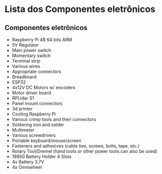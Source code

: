 # Lista dos Componentes eletrônicos

## Componentes eletrônicos

* Raspberry Pi 4B 64 bits ARM
* 5V Regulator 
* Main power switch 
* Momentary switch 
* Terminal strip 
* Various wires 
* Appropriate connectors 
* Breadboard 
* ESP32
* 4x12V DC Motors w/ encoders 
* Motor driver board 
* RPLidar S1 
* Panel mount connectors 
* 3d printer 
* Cooling Raspberry Pi
* Various crimp tools and their connectors 
* Soldering iron and solder 
* Multimeter 
* Various screwdrivers 
* Portable keyboard/mouse/screen 
* Fasteners and adhesives (cable ties, screws, bolts, tape, etc.) 
* Rotary Tool/Dremel (hand tools or other power tools can also be used) 
* 18650 Battery Holder 4 Slots
* 4x Battery 3.7V
* 4x Omniwheel
